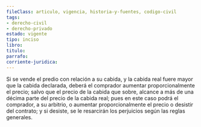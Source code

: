 ```yaml
---
fileClass: articulo, vigencia, historia-y-fuentes, codigo-civil
tags:
- derecho-civil
- derecho-privado
estado: vigente
tipo: inciso
libro:
titulo:
parrafo:
corriente-juridica:
---
```

Si se vende el predio con relación a su cabida, y la cabida real fuere mayor que la cabida declarada, deberá el comprador aumentar proporcionalmente el precio; salvo que el precio de la cabida que sobre, alcance a más de una décima parte del precio de la cabida real; pues en este caso podrá el comprador, a su arbitrio, o aumentar proporcionalmente el precio o desistir del contrato; y si desiste, se le resarcirán los perjuicios según las reglas generales.